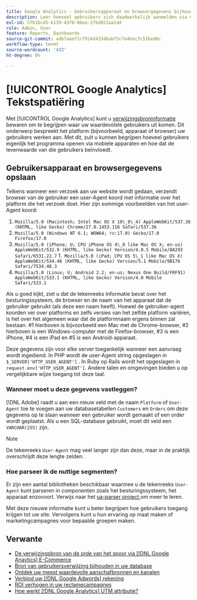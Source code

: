 ```yaml
---
title: Google Analytics - Gebruikersapparaat en browsergegevens bijhouden in uw database
description: Leer hoeveel gebruikers zich daadwerkelijk aanmelden via mobiele apparaten en hoe dat de levensduurwaarde van deze gebruikers beïnvloedt.
exl-id: 57b1bc45-b139-4370-86ea-2fbd021aa14d
role: Admin, User
feature: Reports, Dashboards
source-git-commit: adb7aaef1cf914d43348abf5c7e4bec7c51bed0c
workflow-type: tm+mt
source-wordcount: '432'
ht-degree: 0%

---
```


# [!UICONTROL Google Analytics] Tekstspatiëring

Met [!UICONTROL Google Analytics] kunt u [ verwijzingsbroninformatie ](../analysis/google-track-user-acq.md) bewaren om te begrijpen waar uw waardevolste gebruikers uit komen. Dit onderwerp bespreekt het platform (bijvoorbeeld, apparaat of browser) uw gebruikers werken aan. Met dit, zult u kunnen begrijpen hoeveel gebruikers eigenlijk het programma openen via mobiele apparaten en hoe dat de levenwaarde van die gebruikers beïnvloedt.

## Gebruikersapparaat en browsergegevens opslaan

Telkens wanneer een verzoek aan uw website wordt gedaan, verzendt browser van de gebruiker een user-Agent koord met informatie over het platform die het verzoek doet. Hier zijn sommige voorbeelden van het user-Agent koord:

1. `Mozilla/5.0 (Macintosh; Intel Mac OS X 10\_8\_4) AppleWebKit/537.36 (KHTML, like Gecko) Chrome/27.0.1453.116 Safari/537.36`
1. `Mozilla/5.0 (Windows NT 6.1; WOW64; rv:17.0) Gecko/17.0 Firefox/17.0`
1. `Mozilla/5.0 (iPhone; U; CPU iPhone OS 4\_0 like Mac OS X; en-us) AppleWebKit/532.9 (KHTML, like Gecko) Version/4.0.5 Mobile/8A293 Safari/6531.22.7`
1.` Mozilla/5.0 (iPad; CPU OS 5\_1 like Mac OS X) AppleWebKit/534.46 (KHTML, like Gecko) Version/5.1 Mobile/9B176 Safari/7534.48.3`
1. `Mozilla/5.0 (Linux; U; Android 2.2; en-us; Nexus One Build/FRF91) AppleWebKit/533.1 (KHTML, like Gecko) Version/4.0 Mobile Safari/533.1`

Als u goed kijkt, ziet u dat de tekenreeks informatie bevat over het besturingssysteem, de browser en de naam van het apparaat dat de gebruiker gebruikt (als deze een naam heeft). Hoewel de gebruiker-agent koorden ver over platforms en zelfs versies van het zelfde platform variëren, is het over het algemeen waar dat de platformnaam ergens binnen zal bestaan. #1 hierboven is bijvoorbeeld een Mac met de Chrome-browser, #2 hierboven is een Windows-computer met de Firefox-browser, #3 is een iPhone, #4 is een iPad en #5 is een Android-apparaat.

Deze gegevens zijn voor elke server toegankelijk wanneer een aanvraag wordt ingediend. In PHP wordt de user-Agent string opgeslagen in `$_SERVER['HTTP_USER_AGENT']` . In Ruby op Rails wordt het opgeslagen in `request.env['HTTP_USER_AGENT']`. Andere talen en omgevingen bieden u op vergelijkbare wijze toegang tot deze taal.

### Wanneer moet u deze gegevens vastleggen?

[!DNL Adobe] raadt u aan een nieuw veld met de naam `Platform` of `User-Agent` toe te voegen aan uw databasetabellen `Customers` en `Orders` om deze gegevens op te slaan wanneer een gebruiker wordt gemaakt of een order wordt geplaatst. Als u een SQL-database gebruikt, moet dit veld een `VARCHAR(255)` zijn. 

>[!NOTE]
>
>De tekenreeks `User-Agent` mag veel langer zijn dan deze, maar in de praktijk overschrijdt deze lengte zelden.

### Hoe parseer ik de nuttige segmenten?

Er zijn een aantal bibliotheken beschikbaar waarmee u de tekenreeks `User-Agent` kunt parseren in componenten zoals het besturingssysteem, het apparaat enzovoort. Verwijs naar het [ ua-parser project ](https://github.com/tobie/ua-parser) om meer te leren.

Met deze nieuwe informatie kunt u beter begrijpen hoe gebruikers toegang krijgen tot uw site. Vervolgens kunt u hun ervaring op maat maken of marketingcampagnes voor bepaalde groepen maken.

## Verwante

* [De verwijzingsbron van de orde van het spoor via  [!DNL Google Anaytics]  E-Commerce](../importing-data/integrations/google-ecommerce.md)
* [Bron van gebruikersverwijzing bijhouden in uw database](../analysis/google-track-user-acq.md)
* [Ontdek uw meest waardevolle aanschafbronnen en kanalen](../analysis/most-value-source-channel.md)
* [Verbind uw  [!DNL Google Adwords]  rekening](../importing-data/integrations/google-adwords.md)
* [ROI verhogen in uw reclamecampagnes](../analysis/roi-ad-camp.md)
* [Hoe werkt  [!DNL Google Analytics]  UTM attributie?](../analysis/utm-attributes.md)
